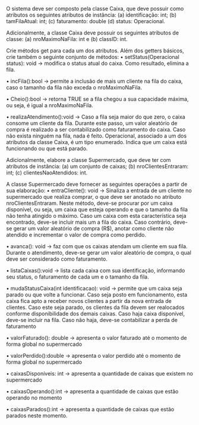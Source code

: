 O sistema deve ser composto pela classe Caixa, que deve possuir como atributos os
seguintes atributos de instância: 
(a) identificação: int; 
(b) tamFilaAtual: int; 
(c) faturamento:
double 
(d) status: Operacional. 

Adicionalmente, a classe Caixa deve possuir os seguintes
atributos de classe: 
(a) nroMaximoNaFila: int e 
(b) classID: int. 

Crie métodos get para cada um dos atributos. Além dos getters básicos, crie também o seguinte conjunto de métodos:
• setStatus(Operacional status): void → modifica o status atual do caixa. Como
resultado, elimina a fila.

• incFila():bool → permite a inclusão de mais um cliente na fila do caixa, caso o
tamanho da fila não exceda o nroMaximoNaFila.

• Cheio():bool → retorna TRUE se a fila chegou a sua capacidade máxima, ou seja, é
igual a nroMaximoNaFila.

• realizaAtendimento():void → Caso a fila seja maior do que zero, o caixa consome
um cliente da fila. Durante este passo, um valor aleatório de compra é realizado a
ser contabilizado como faturamento do caixa. Caso não exista ninguém na fila, nada é feito.
Operacional, associado a um dos atributos da classe Caixa, é um tipo enumerado. Indica
que um caixa está funcionando ou que está parado.

Adicionalmente, elabore a classe Supermercado, que deve ter com atributos de
instância: 
(a) um conjunto de caixas; 
(b) nroClientesEntraram: int; 
(c) clientesNaoAtendidos: int.

A classe Supermercado deve fornecer as seguintes operações a partir de sua elaboração:
• entraCliente(): void → Sinaliza a entrada de um cliente no supermercado que realiza
comprar, o que deve ser anotado no atributo nroClientesEntraram. Neste método,
deve-se procurar por um caixa disponível, ou seja, um caixa que esteja operando e
que o tamanho da fila não tenha atingido o máximo. Caso um caixa com esta
característica seja encontrado, deve-se incluir mais um a fila do caixa. Caso
contrário, deve-se gerar um valor aleatório de compra (R$), anotar como cliente não
atendido e incrementar o valor de compra como perdido.

• avanca(): void → faz com que os caixas atendam um cliente em sua fila. Durante o
atendimento, deve-se gerar um valor aleatório de compra, o qual deve ser
considerado como faturamento.

• listaCaixas():void → lista cada caixa com sua identificação, informando seu status, o
faturamento de cada um e o tamanho da fila.

• mudaStatusCaixa(int identificacao): void → permite que um caixa seja parado ou
que volte a funcionar. Caso seja posto em funcionamento, esta caixa fica apto a
receber novos clientes a partir da nova entrada de clientes. Caso este seja parado,
os clientes da fila devem ser realocados conforme disponibilidade dos demais caixas.
Caso haja caixa disponível, deve-se incluir na fila. Caso não haja, deve-se contabilizar
a perda de faturamento

• valorFaturado(): double → apresenta o valor faturado até o momento de forma
global no supermercado

• valorPerdido():double → apresenta o valor perdido até o momento de forma global
no supermercado

• caixasDisponíveis: int → apresenta a quantidade de caixas que existem no
supermercado

• caixasOperando():int → apresenta a quantidade de caixas que estão operando no
momento

• caixasParados():int → apresenta a quantidade de caixas que estão parados neste
momento.
